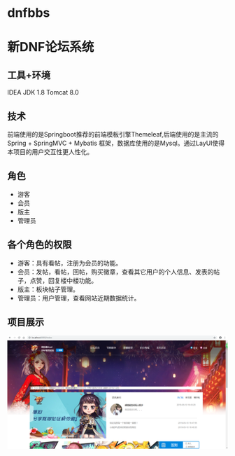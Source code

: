 # dnfbbs
新DNF论坛系统
===
## 工具+环境
IDEA
JDK 1.8
Tomcat 8.0
## 技术
前端使用的是Springboot推荐的前端模板引擎Themeleaf,后端使用的是主流的Spring + SpringMVC + Mybatis 框架，数据库使用的是Mysql。通过LayUI使得本项目的用户交互性更人性化。
## 角色
* 游客
* 会员
* 版主
* 管理员
## 各个角色的权限
* 游客：具有看帖，注册为会员的功能。
* 会员：发帖，看帖，回帖，购买徽章，查看其它用户的个人信息、发表的帖子，点赞，回复楼中楼功能。
* 版主：板块帖子管理。
* 管理员：用户管理，查看网站近期数据统计。
## 项目展示
![](https://github.com/cairenhao1314/new_dnfbbs/raw/master/show_img/index.png)  
